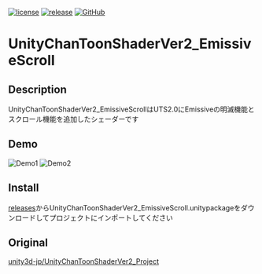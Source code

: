 [![license](https://img.shields.io/badge/license-UCL-green.svg?style=flat-square)](http://unity-chan.com/contents/license_jp/)
[![release](https://img.shields.io/github/release/karashinasou/UnityChanToonShaderVer2_EmissiveScroll.svg?style=flat-square)](https://github.com/karashinasou/UnityChanToonShaderVer2_EmissiveScroll/releases)
[![GitHub](https://img.shields.io/github/followers/karashinasou.svg?label=@karashinasou&style=social)](https://github.com/karashinasou)

# UnityChanToonShaderVer2_EmissiveScroll

## Description

UnityChanToonShaderVer2_EmissiveScrollはUTS2.0にEmissiveの明滅機能とスクロール機能を追加したシェーダーです

## Demo

![Demo1](https://github.com/karashinasou/UnityChanToonShaderVer2_EmissiveScroll/blob/readme_images/Images/gif1.gif)
![Demo2](https://github.com/karashinasou/UnityChanToonShaderVer2_EmissiveScroll/blob/readme_images/Images/gif2.gif)

## Install

[releases](https://github.com/karashinasou/UnityChanToonShaderVer2_EmissiveScroll/releases)からUnityChanToonShaderVer2_EmissiveScroll.unitypackageをダウンロードしてプロジェクトにインポートしてください

## Original

[unity3d-jp/UnityChanToonShaderVer2_Project](https://github.com/unity3d-jp/UnityChanToonShaderVer2_Project)
